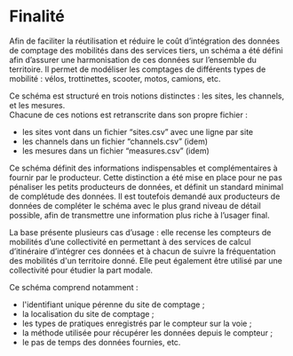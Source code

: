 # Finalité

Afin de faciliter la réutilisation et réduire le coût d’intégration des données de comptage des mobilités dans des services tiers, un schéma a été défini afin d’assurer une harmonisation de ces données sur l’ensemble du territoire. Il permet de modéliser les comptages de différents types de mobilité : vélos, trottinettes, scooter, motos, camions, etc. 

Ce schéma est structuré en trois notions distinctes : les sites, les channels, et les mesures.  
Chacune de ces notions est retranscrite dans son propre fichier :

* les sites vont dans un fichier “sites.csv” avec une ligne par site
* les channels dans un fichier “channels.csv” \(idem\)
* les mesures dans un fichier “measures.csv” \(idem\)

Ce schéma définit des informations indispensables et complémentaires à fournir par le producteur. Cette distinction a été mise en place pour ne pas pénaliser les petits producteurs de données, et définit un standard minimal de complétude des données. Il est toutefois demandé aux producteurs de données de compléter le schéma avec le plus grand niveau de détail possible, afin de transmettre une information plus riche à l’usager final.

La base présente plusieurs cas d’usage : elle recense les compteurs de mobilités d’une collectivité en permettant à des services de calcul d’itinéraire d’intégrer ces données et à chacun de suivre la fréquentation des mobilités d'un territoire donné. Elle peut également être utilisé par une collectivité pour étudier la part modale.

Ce schéma comprend notamment :

* l'identifiant unique pérenne du site de comptage ;
* la localisation du site de comptage ;
* les types de pratiques enregistrés par le compteur sur la voie ;
* la méthode utilisée pour récupérer les données depuis le compteur ;
* le pas de temps des données fournies, etc.

